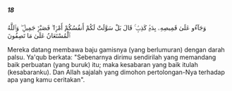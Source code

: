 ##### 18

<span class="ayah">وَجَآءُو عَلَىٰ قَمِيصِهِۦ بِدَمٍۢ كَذِبٍۢ ۚ قَالَ بَلْ سَوَّلَتْ لَكُمْ أَنفُسُكُمْ أَمْرًۭا ۖ فَصَبْرٌۭ جَمِيلٌۭ ۖ وَٱللَّهُ ٱلْمُسْتَعَانُ عَلَىٰ مَا تَصِفُونَ</span>

<span class="ayah_translation">Mereka datang membawa baju gamisnya (yang berlumuran) dengan darah palsu. Ya'qub berkata: "Sebenarnya dirimu sendirilah yang memandang baik perbuatan (yang buruk) itu; maka kesabaran yang baik itulah (kesabaranku). Dan Allah sajalah yang dimohon pertolongan-Nya terhadap apa yang kamu ceritakan".</span>
